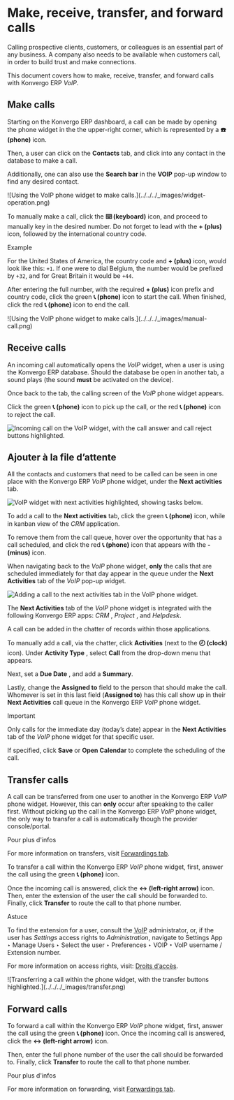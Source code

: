 # Make, receive, transfer, and forward calls

Calling prospective clients, customers, or colleagues is an essential part of
any business. A company also needs to be available when customers call, in
order to build trust and make connections.

This document covers how to make, receive, transfer, and forward calls with
Konvergo ERP _VoIP_.

## Make calls

Starting on the Konvergo ERP dashboard, a call can be made by opening the phone widget
in the the upper-right corner, which is represented by a **☎️ (phone)** icon.

Then, a user can click on the **Contacts** tab, and click into any contact in
the database to make a call.

Additionally, one can also use the **Search bar** in the **VOIP** pop-up
window to find any desired contact.

![Using the VoIP phone widget to make calls.](../../../_images/widget-
operation.png)

To manually make a call, click the **⌨️ (keyboard)** icon, and proceed to
manually key in the desired number. Do not forget to lead with the **\+
(plus)** icon, followed by the international country code.

<div class="alert alert-success">
<p class="alert-title">
Example</p><p>For the United States of America, the country code and <b>+ (plus)</b> icon, would look like
this: <code>+1</code>. If one were to dial Belgium, the number would be prefixed by <code>+32</code>, and for Great
Britain it would be <code>+44</code>.</p>
</div>

After entering the full number, with the required **\+ (plus)** icon prefix
and country code, click the green **📞 (phone)** icon to start the call. When
finished, click the red **📞 (phone)** icon to end the call.

![Using the VoIP phone widget to make calls.](../../../_images/manual-
call.png)

## Receive calls

An incoming call automatically opens the _VoIP_ widget, when a user is using
the Konvergo ERP database. Should the database be open in another tab, a sound plays
(the sound **must** be activated on the device).

Once back to the tab, the calling screen of the _VoIP_ phone widget appears.

Click the green **📞 (phone)** icon to pick up the call, or the red **📞
(phone)** icon to reject the call.

![Incoming call on the VoIP widget, with the call answer and call reject
buttons highlighted.](../../../_images/incoming-call1.png)

## Ajouter à la file d’attente

All the contacts and customers that need to be called can be seen in one place
with the Konvergo ERP _VoIP_ phone widget, under the **Next activities** tab.

![VoIP widget with next activities highlighted, showing tasks
below.](../../../_images/next-activities.png)

To add a call to the **Next activities** tab, click the green **📞 (phone)**
icon, while in kanban view of the _CRM_ application.

To remove them from the call queue, hover over the opportunity that has a call
scheduled, and click the red **📞 (phone)** icon that appears with the **\-
(minus)** icon.

When navigating back to the _VoIP_ phone widget, **only** the calls that are
scheduled immediately for that day appear in the queue under the **Next
Activities** tab of the _VoIP_ pop-up widget.

![Adding a call to the next activities tab in the VoIP phone
widget.](../../../_images/add-call-queue.png)

The **Next Activities** tab of the _VoIP_ phone widget is integrated with the
following Konvergo ERP apps: _CRM_ , _Project_ , and _Helpdesk_.

A call can be added in the chatter of records within those applications.

To manually add a call, via the chatter, click **Activities** (next to the **🕗
(clock)** icon). Under **Activity Type** , select **Call** from the drop-down
menu that appears.

Next, set a **Due Date** , and add a **Summary**.

Lastly, change the **Assigned to** field to the person that should make the
call. Whomever is set in this last field (**Assigned to**) has this call show
up in their **Next Activities** call queue in the Konvergo ERP _VoIP_ phone widget.

<div class="alert alert-warning">
<p class="alert-title">
Important</p><p>Only calls for the immediate day (today’s date) appear in the <b>Next Activities</b> tab of
the <em>VoIP</em> phone widget for that specific user.</p>
</div>

If specified, click **Save** or **Open Calendar** to complete the scheduling
of the call.

## Transfer calls

A call can be transferred from one user to another in the Konvergo ERP _VoIP_ phone
widget. However, this can **only** occur after speaking to the caller first.
Without picking up the call in the Konvergo ERP _VoIP_ phone widget, the only way to
transfer a call is automatically though the provider console/portal.

<div class="alert alert-secondary">
<p class="alert-title">
Pour plus d'infos</p><p>For more information on transfers, visit <a href="axivox/manage_users#voip-axivox-forwardings-tab"><span class="std std-ref">Forwardings tab</span></a>.</p>
</div>

To transfer a call within the Konvergo ERP _VoIP_ phone widget, first, answer the call
using the green **📞 (phone)** icon.

Once the incoming call is answered, click the **↔ (left-right arrow)** icon.
Then, enter the extension of the user the call should be forwarded to.
Finally, click **Transfer** to route the call to that phone number.

<div class="alert alert-info">
<p class="alert-title">
Astuce</p><p>To find the extension for a user, consult the <abbr title="Voice over Internet Protocol">VoIP</abbr>
administrator, or, if the user has <em>Settings</em> access rights to <em>Administration</em>, navigate to
Settings App ‣ Manage Users ‣ Select the user ‣ Preferences ‣ VOIP ‣
VoIP username / Extension number.</p>
<p>For more information on access rights, visit: <a href="../../general/users/access_rights">Droits d’accès</a>.</p>
</div> ![Transferring a call within the phone widget, with the
transfer buttons highlighted.](../../../_images/transfer.png)

## Forward calls

To forward a call within the Konvergo ERP _VoIP_ phone widget, first, answer the call
using the green **📞 (phone)** icon. Once the incoming call is answered, click
the **↔ (left-right arrow)** icon.

Then, enter the full phone number of the user the call should be forwarded to.
Finally, click **Transfer** to route the call to that phone number.

<div class="alert alert-secondary">
<p class="alert-title">
Pour plus d'infos</p><p>For more information on forwarding, visit <a href="axivox/manage_users#voip-axivox-forwardings-tab"><span class="std std-ref">Forwardings tab</span></a>.</p>
</div>

